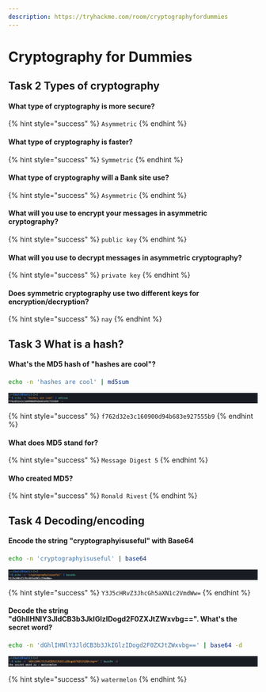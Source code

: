 ```yaml
---
description: https://tryhackme.com/room/cryptographyfordummies
---
```


# Cryptography for Dummies

## Task 2 Types of cryptography

#### What type of cryptography is more secure?

{% hint style="success" %}
`Asymmetric`
{% endhint %}

#### What type of cryptography is faster?

{% hint style="success" %}
`Symmetric`
{% endhint %}

#### What type of cryptography will a Bank site use?

{% hint style="success" %}
`Asymmetric`
{% endhint %}

#### What will you use to encrypt your messages in asymmetric cryptography?

{% hint style="success" %}
`public key`
{% endhint %}

#### What will you use to decrypt messages in asymmetric cryptography?

{% hint style="success" %}
`private key`
{% endhint %}

#### Does symmetric cryptography use two different keys for encryption/decryption?

{% hint style="success" %}
`nay`
{% endhint %}

## Task 3 What is a hash?

#### What's the MD5 hash of "hashes are cool"?

```bash
echo -n 'hashes are cool' | md5sum
```

![](<../../.gitbook/assets/Screenshot from 2022-03-25 21-06-40.png>)

{% hint style="success" %}
`f762d32e3c160900d94b683e927555b9`
{% endhint %}

#### What does MD5 stand for?

{% hint style="success" %}
`Message Digest 5`
{% endhint %}

#### Who created MD5?

{% hint style="success" %}
`Ronald Rivest`
{% endhint %}

## Task 4 Decoding/encoding

#### Encode the string "cryptographyisuseful" with Base64

```bash
echo -n 'cryptographyisuseful' | base64
```

![](<../../.gitbook/assets/Screenshot from 2022-03-25 21-09-53.png>)

{% hint style="success" %}
`Y3J5cHRvZ3JhcGh5aXN1c2VmdWw=`
{% endhint %}

#### Decode the string "dGhlIHNlY3JldCB3b3JkIGlzIDogd2F0ZXJtZWxvbg==". What's the secret word?

```bash
echo -n 'dGhlIHNlY3JldCB3b3JkIGlzIDogd2F0ZXJtZWxvbg==' | base64 -d
```

![](<../../.gitbook/assets/Screenshot from 2022-03-25 21-10-52.png>)

{% hint style="success" %}
`watermelon`
{% endhint %}
